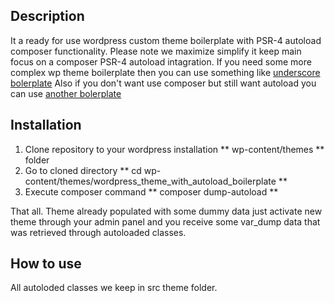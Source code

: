 ## Description
It a ready for use wordpress custom theme boilerplate with PSR-4 autoload composer functionality.
Please note we maximize simplify it keep main focus on a composer PSR-4 autoload intagration. If you need some more complex wp theme boilerplate then you can use something like [underscore bolerplate](https://underscores.me/) Also if you don't want use composer but still want autoload you can use [another bolerplate](https://github.com/WPTT/autoload) 

## Installation
1. Clone repository to your wordpress installation ** wp-content/themes ** folder
2. Go to cloned directory ** cd wp-content/themes/wordpress_theme_with_autoload_boilerplate **
3. Execute composer command ** composer dump-autoload **

That all. Theme already populated with some dummy data just activate new theme through your admin panel and you receive some var_dump data that was retrieved through autoloaded classes.

## How to use
All autoloded classes we keep in src theme folder.
